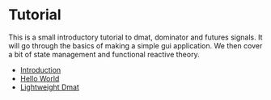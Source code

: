 # Tutorial

This is a small introductory tutorial to dmat, dominator and futures signals.
It will go through the basics of making a simple gui application.
We then cover a bit of state management and functional reactive theory.

- [Introduction](introduction.md)
- [Hello World](hello_world.md)
- [Lightweight Dmat](lightweight_dmat.md)